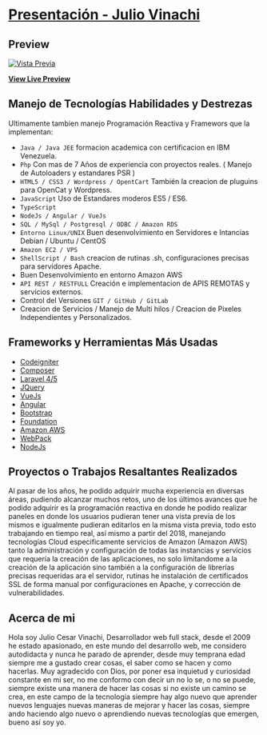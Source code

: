 # [Presentación - Julio Vinachi](http://links.ktuxca.com/)

## Preview

[![Vista Previa](https://s3.us-east-2.amazonaws.com/autoridadpura/img/us-east-1-preview.png)](http://ktuxca.com/)

**[View Live Preview](http://links.ktuxca.com/)**


## Manejo de Tecnologías Habilidades y Destrezas
Ultimamente tambien manejo Programación Reactiva y Framewors que la implementan:
* `Java / Java JEE` formacion academica con certificacion en IBM Venezuela.
* `Php` Con mas de 7 Años de experiencia con proyectos reales.
   ( Manejo de Autoloaders y estandares PSR )
* `HTML5 / CSS3 / Wordpress / OpentCart` También la creacion de pluguins para OpenCat  y Wordpress. 
* `JavaScript` Uso de Estandares moderos ES5 / ES6.
* `TypeScript` 
* `NodeJs / Angular / VueJs` 
* `SQL / MySql / Postgresql / ODBC / Amazon RDS`
* `Entorno Linux/UNIX` Buen desenvolvimiento en Servidores e Intancias Debian / Ubuntu / CentOS
* `Amazon EC2 / VPS`
* `ShellScript / Bash` creacion de rutinas .sh, configuraciones precisas para servidores Apache.
*  Buen Desenvolvimiento en entorno Amazon AWS 
* `API REST / RESTFULL` Creación e implementacion de APIS REMOTAS y servicios externos.  
*  Control del Versiones `GIT / GitHub / GitLab`  
*  Creacion de Servicios / Manejo de Multi hilos / Creacion de Pixeles Independientes y Personalizados.

## Frameworks y Herramientas Más Usadas
* [Codeigniter](https://www.codeigniter.com/)
* [Composer](https://getcomposer.org/)
* [Laravel 4/5](https://laravel.com/)
* [JQuery](https://jquery.com/)
* [VueJs](http://vuejs.org/)
* [Angular](https://angular.io/)
* [Bootstrap](http://getbootstrap.com/) 
* [Foundation](https://foundation.zurb.com/)
* [Amazon AWS](https://aws.amazon.com/es/)
* [WebPack](https://webpack.js.org/)
* [NodeJs](http://nodejs.org/)

## Proyectos o Trabajos Resaltantes Realizados

Al pasar de los años, he podido adquirir mucha experiencia en diversas áreas, pudiendo alcanzar muchos retos, uno de los últimos avances que he podido adquirir es la programación reactiva en donde he podido realizar paneles en donde los usuarios pudieran tener una vista previa de los mismos e igualmente pudieran editarlos en la misma vista previa, todo esto trabajando en tiempo real, así mismo a partir del 2018, manejando tecnologías Cloud especificamente servicios de Amazon (Amazon AWS) tanto la administración y configuración de todas las instancias y servicios que requería la creación de las aplicaciones, no solo limitandome a la creación de la aplicación sino también a la configuración de librerías precisas requeridas ara el servidor, rutinas he instalación de certificados SSL de forma manual por configuraciones en Apache, y corrección de vulnerabilidades.

## Acerca de mi
Hola soy Julio Cesar Vinachi, Desarrollador web full stack, desde el 2009 he estado apasionado, en este mundo del desarrollo web, me considero autodidacta y nunca he parado de aprender, desde muy temprana edad siempre me a gustado crear cosas, el saber como se hacen y como hacerlas. Muy agradecido con Dios, por poner esa inquietud y curiosidad constante en mi ser, no me conformo con decir un no lo se, o no se puede, siempre existe una manera de hacer las cosas si no existe un camino se crea, en este campo de la tecnología siempre hay algo nuevo que aprender nuevos lenguajes nuevas maneras de mejorar y hacer las cosas, siempre ando haciendo algo nuevo o aprendiendo nuevas tecnologías que emergen, bueno así soy yo.
